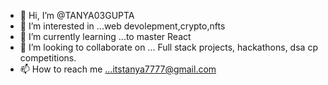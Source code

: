 - 👋 Hi, I’m @TANYA03GUPTA
- 👀 I’m interested in ...web devolepment,crypto,nfts
- 🌱 I’m currently learning ...to master React
- 💞️ I’m looking to collaborate on ... Full stack projects, hackathons, dsa cp competitions.
- 📫 How to reach me ...itstanya7777@gmail.com

<!---
TANYA03GUPTA/TANYA03GUPTA is a ✨ special ✨ repository because its `README.md` (this file) appears on your GitHub profile.
You can click the Preview link to take a look at your changes.
--->

